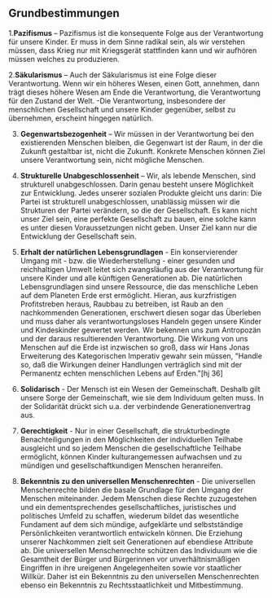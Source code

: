 Grundbestimmungen
-----------------

1.**Pazifismus** – Pazifismus ist die konsequente Folge aus der
Verantwortung für unsere Kinder. Er muss in dem Sinne radikal sein, als
wir verstehen müssen, dass Krieg nur mit Kriegsgerät stattfinden kann
und wir aufhören müssen welches zu produzieren.

2.**Säkularismus** – Auch der Säkularismus ist eine Folge dieser
Verantwortung. Wenn wir ein höheres Wesen, einen Gott, annehmen, dann
trägt dieses höhere Wesen am Ende die Verantwortung, die Verantwortung
für den Zustand der Welt. -Die Verantwortung, insbesondere der
menschlichen Gesellschaft und unsere Kinder gegenüber, selbst zu
übernehmen, erscheint hingegen natürlich.

3. **Gegenwartsbezogenheit** – Wir müssen in der Verantwortung bei den
existierenden Menschen bleiben, die Gegenwart ist der Raum, in der die
Zukunft gestaltbar ist, nicht die Zukunft. Konkrete Menschen können Ziel
unsere Verantwortung sein, nicht mögliche Menschen.

4. **Strukturelle Unabgeschlossenheit** – Wir, als lebende Menschen,
sind strukturell unabgeschlossen. Darin genau besteht unsere Möglichkeit
zur Entwicklung. Jedes unserer sozialen Produkte gleicht uns darin: Die
Partei ist strukturell unabgeschlossen, unablässig müssen wir die
Strukturen der Partei verändern, so die der Gesellschaft. Es kann nicht
unser Ziel sein, eine perfekte Gesellschaft zu bauen, eine solche kann
es unter diesen Voraussetzungen nicht geben. Unser Ziel kann nur die
Entwicklung der Gesellschaft sein.

5. **Erhalt der natürlichen Lebensgrundlagen** - Ein konservierender
Umgang mit - bzw. die Wiederherstellung - einer gesunden und
reichhaltigen Umwelt leitet sich zwangsläufig aus der Verantwortung für
unsere Kinder und alle künftigen Generationen ab. Die natürlichen
Lebensgrundlagen sind unsere Ressource, die das menschliche Leben auf
dem Planeten Erde erst ermöglicht. Hieran, aus kurzfristigen
Profitstreben heraus, Raubbau zu betreiben, ist Raub an den
nachkommenden Generationen, erschwert diesen sogar das Überleben und
muss daher als verantwortungsloses Handeln gegen unsere Kinder und
Kindeskinder gewertet werden. Wir bekennen uns zum Antropozän und der
daraus resultierenden Verantwortung. Die Wirkung von uns Menschen auf
die Erde ist inzwischen so groß, dass wir Hans Jonas Erweiterung des
Kategorischen Imperativ gewahr sein müssen, "Handle so, daß die
Wirkungen deiner Handlungen verträglich sind mit der Permanentz echten
menschlichen Lebens auf Erden."\[hj 36\]

6. **Solidarisch** - Der Mensch ist ein Wesen der Gemeinschaft. Deshalb
gilt unsere Sorge der Gemeinschaft, wie sie dem Individuum gelten muss.
In der Solidarität drückt sich u.a. der verbindende Generationenvertrag
aus.

7. **Gerechtigkeit** - Nur in einer Gesellschaft, die strukturbedingte
Benachteiligungen in den Möglichkeiten der individuellen Teilhabe
ausgleicht und so jedem Menschen die gesellschaftliche Teilhabe
ermöglicht, können Kinder kulturangemessen aufwachsen und zu mündigen
und gesellschaftkundigen Menschen heranreifen.

8. **Bekenntnis zu den universellen Menschenrechten** - Die universellen
Menschenrechte bilden die basale Grundlage für den Umgang der Menschen
miteinander. Jedem Menschen diese Rechte zuzugestehen und ein
dementsprechendes gesellschaftliches, juristisches und politisches
Umfeld zu schaffen, wiederum bildet das wesentliche Fundament auf dem
sich mündige, aufgeklärte und selbstständige Persönlichkeiten
verantwortlich entwickeln können. Die Erziehung unserer Nachkommen zielt
seit Generationen auf ebendiese Attribute ab. Die universellen
Menschenrechte schützen das Individuum wie die Gesamtheit der Bürger und
Bürgerinnen vor unverhältnismäßigen Eingriffen in ihre ureigenen
Angelegenheiten sowie vor staatlicher Willkür. Daher ist ein Bekenntnis
zu den universellen Menschenrechten ebenso ein Bekenntnis zu
Rechtsstaatlichkeit und Mitbestimmung.

